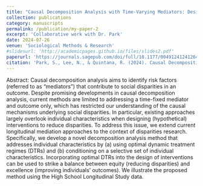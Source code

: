```yaml
---
title: "Causal Decomposition Analysis with Time-Varying Mediators: Designing Individualized Interventions to Reduce Social Disparities"
collection: publications
category: manuscripts
permalink: /publication/my-paper-2
excerpt: 'Collaborative work with Dr. Park'
date: 2024-07-26
venue: 'Sociological Methods & Research'
#slidesurl: 'http://academicpages.github.io/files/slides2.pdf'
paperurl: 'https://journals.sagepub.com/doi/full/10.1177/00491241241264562?af=R&ai=1gvoi&mi=3ricys'
citation: 'Park, S., Lee, N., & Quintana, R. (2024). Causal Decomposition Analysis With Time-Varying Mediators: Designing Individualized Interventions to Reduce Social Disparities. Sociological Methods & Research, 0(0). https://doi.org/10.1177/00491241241264562'
---
```


Abstract: Causal decomposition analysis aims to identify risk factors (referred to as “mediators”) that contribute to social disparities in an outcome. Despite promising developments in causal decomposition analysis, current methods are limited to addressing a time-fixed mediator and outcome only, which has restricted our understanding of the causal mechanisms underlying social disparities. In particular, existing approaches largely overlook individual characteristics when designing (hypothetical) interventions to reduce disparities. To address this issue, we extend current longitudinal mediation approaches to the context of disparities research. Specifically, we develop a novel decomposition analysis method that addresses individual characteristics by (a) using optimal dynamic treatment regimes (DTRs) and (b) conditioning on a selective set of individual characteristics. Incorporating optimal DTRs into the design of interventions can be used to strike a balance between equity (reducing disparities) and excellence (improving individuals’ outcomes). We illustrate the proposed method using the High School Longitudinal Study data.
